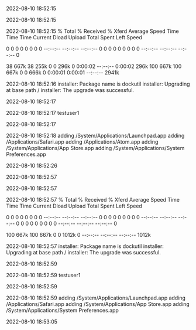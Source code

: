  
2022-08-10 18:52:15
 
2022-08-10 18:52:15
 
 
2022-08-10 18:52:15
  % Total    % Received % Xferd  Average Speed   Time    Time     Time  Current
                                 Dload  Upload   Total   Spent    Left  Speed
  0     0    0     0    0     0      0      0 --:--:-- --:--:-- --:--:--     0  0     0    0     0    0     0      0      0 --:--:-- --:--:-- --:--:--     0
 38  667k   38  255k    0     0   296k      0  0:00:02 --:--:--  0:00:02  296k100  667k  100  667k    0     0   666k      0  0:00:01  0:00:01 --:--:-- 2941k
 
2022-08-10 18:52:16
installer: Package name is dockutil
installer: Upgrading at base path /
installer: The upgrade was successful.
 
2022-08-10 18:52:17
 
2022-08-10 18:52:17
testuser1
 
2022-08-10 18:52:17
 
2022-08-10 18:52:18
adding /System/Applications/Launchpad.app
adding /Applications/Safari.app
adding /Applications/Atom.app
adding /System/Applications/App Store.app
adding /System/Applications/System Preferences.app
 
2022-08-10 18:52:26
 
2022-08-10 18:52:57
 
2022-08-10 18:52:57
 
 
2022-08-10 18:52:57
  % Total    % Received % Xferd  Average Speed   Time    Time     Time  Current
                                 Dload  Upload   Total   Spent    Left  Speed
  0     0    0     0    0     0      0      0 --:--:-- --:--:-- --:--:--     0  0     0    0     0    0     0      0      0 --:--:-- --:--:-- --:--:--     0  0     0    0     0    0     0      0      0 --:--:-- --:--:-- --:--:--     0
100  667k  100  667k    0     0  1012k      0 --:--:-- --:--:-- --:--:-- 1012k
 
2022-08-10 18:52:57
installer: Package name is dockutil
installer: Upgrading at base path /
installer: The upgrade was successful.
 
2022-08-10 18:52:59
 
2022-08-10 18:52:59
testuser1
 
2022-08-10 18:52:59
 
2022-08-10 18:52:59
adding /System/Applications/Launchpad.app
adding /Applications/Safari.app
adding /System/Applications/App Store.app
adding /System/Applications/System Preferences.app
 
2022-08-10 18:53:05
